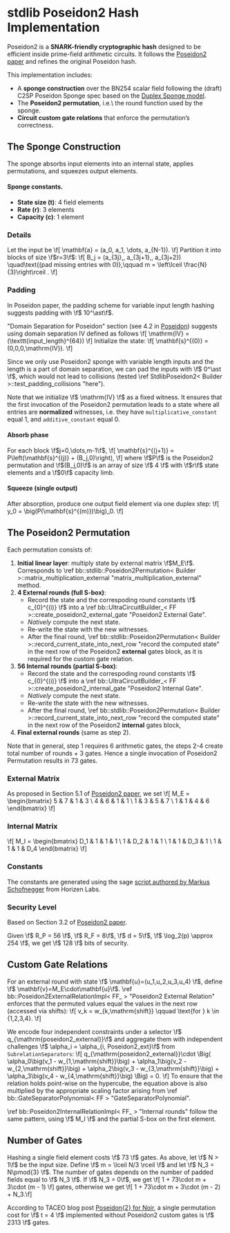 
#  stdlib Poseidon2 Hash Implementation

Poseidon2 is a **SNARK-friendly cryptographic hash** designed to be efficient inside prime-field arithmetic circuits.
It follows the [Poseidon2 paper](https://eprint.iacr.org/2023/323.pdf) and refines the original Poseidon hash.

This implementation includes:

- A **sponge construction** over the BN254 scalar field following the (draft) C2SP Poseidon Sponge spec based on the [Duplex Sponge model](https://keccak.team/files/SpongeDuplex.pdf).
- The **Poseidon2 permutation**, i.e.\ the round function used by the sponge.
- **Circuit custom gate relations** that enforce the permutation’s correctness.


## The Sponge Construction

The sponge absorbs input elements into an internal state, applies permutations, and squeezes output elements.

#### Sponge constants.
 - **State size (t)**:  4 field elements
 - **Rate (r)**:  3 elements
 - **Capacity (c)**:  1 element


### Details

Let the input be
\f[
\mathbf{a} = (a_0, a_1, \dots, a_{N-1}).
\f]
Partition it into blocks of size \f$r=3\f$:
\f[
B_j = (a_{3j},, a_{3j+1},, a_{3j+2}) \quad\text{(pad missing entries with  0)},\qquad
m = \left\lceil \frac{N}{3}\right\rceil .
\f]

### Padding
In Poseidon paper, the padding scheme for variable input length hashing suggests padding with \f$ 10^\ast\f$.

"Domain Separation for Poseidon" section (see 4.2 in [Poseidon](https://eprint.iacr.org/2019/458.pdf)) suggests using domain separation IV defined as follows
\f[
    \mathrm{IV} = (\texttt{input_length}^{64})
\f]
Initialize the state:
\f[
    \mathbf{s}^{(0)} = (0,0,0,\mathrm{IV}).
\f]

Since we only use Poseidon2 sponge with variable length inputs and the length is a part of domain separation, we can pad the inputs with \f$ 0^\ast \f$, which would not lead to collisions (tested \ref  StdlibPoseidon2< Builder >::test_padding_collisions "here").

Note that we initialize \f$ \mathrm{IV} \f$ as a fixed witness. It ensures that the first invocation of the Poseidon2 permutation leads to a state where all entries are **normalized** witnesses, i.e. they have `multiplicative_constant` equal 1, and `additive_constant` equal 0.

#### Absorb phase

For each block \f$j=0,\dots,m-1\f$,
\f[
\mathbf{s}^{(j+1)} = P\left(\mathbf{s}^{(j)} + (B_j,0)\right),
\f]
where \f$P\f$ is the Poseidon2 permutation and \f$(B_j,0)\f$ is an array of size \f$ 4 \f$ with \f$r\f$ state elements and a \f$0\f$ capacity limb.

#### Squeeze (single output)

After absorption, produce one output field element via one duplex step:
\f[
y_0 = \big(P(\mathbf{s}^{(m)})\big)_0.
\f]

## The Poseidon2 Permutation

Each permutation consists of:

1. **Initial linear layer**: multiply state by external matrix \f$M_E\f$. Corresponds to  \ref bb::stdlib::Poseidon2Permutation< Builder >::matrix_multiplication_external	 "matrix_multiplication_external" method.
2. **4 External rounds (full S-box)**:
   - Record the state and the correspoding round constants \f$ c_{0}^{(i)} \f$ into a \ref bb::UltraCircuitBuilder_< FF >::create_poseidon2_external_gate "Poseidon2 External Gate".
   - _Natively_ compute the next state.
   - Re-write the state with the new witnesses.
   - After the final round, \ref bb::stdlib::Poseidon2Permutation< Builder >::record_current_state_into_next_row "record the computed state" in the next row of the Poseidon2 **external** gates block,
   as it is required for the custom gate relation.
3. **56 Internal rounds (partial S-box)**:
   - Record the state and the correspoding round constants \f$ c_{0}^{(i)} \f$ into a \ref bb::UltraCircuitBuilder_< FF >::create_poseidon2_internal_gate "Poseidon2 Internal Gate".
   - _Natively_ compute the next state.
   - Re-write the state with the new witnesses.
   - After the final round, \ref bb::stdlib::Poseidon2Permutation< Builder >::record_current_state_into_next_row "record the computed state" in the next row of the Poseidon2 **internal** gates block,
4. **Final external rounds** (same as step 2).

Note that in general, step 1 requires 6 arithmetic gates, the steps 2-4 create total number of rounds + 3 gates. Hence a single invocation of Poseidon2 Permutation results in 73 gates.

### External Matrix
As proposed in Section 5.1 of [Poseidon2 paper](https://eprint.iacr.org/2023/323.pdf), we set
\f[
M_E =
    \begin{bmatrix}
    5 & 7 & 1 & 3 \\
    4 & 6 & 1 & 1 \\
    1 & 3 & 5 & 7 \\
    1 & 1 & 4 & 6
    \end{bmatrix}
\f]


### Internal Matrix

\f[
M_I =
    \begin{bmatrix}
    D_1 & 1   & 1   & 1 \\
    1   & D_2 & 1   & 1 \\
    1   & 1   & D_3 & 1 \\
    1   & 1   & 1   & D_4
    \end{bmatrix}
\f]

### Constants

The constants are generated using the sage [script authored by Markus Schofnegger](https://github.com/HorizenLabs/poseidon2/blob/main/poseidon2_rust_params.sage) from Horizen Labs.

### Security Level
Based on Section 3.2 of [Poseidon2 paper](https://eprint.iacr.org/2023/323.pdf).

Given \f$ R_P = 56 \f$, \f$ R_F = 8\f$, \f$ d = 5\f$, \f$ \log_2(p)  \approx 254 \f$, we get \f$ 128 \f$ bits of security.

## Custom Gate Relations

For an external round with state \f$ \mathbf{u}=(u_1,u_2,u_3,u_4) \f$, define \f$ \mathbf{v}=M_E\cdot\mathbf{u}\f$.
\ref bb::Poseidon2ExternalRelationImpl< FF_ > "Poseidon2 External Relation" enforces that the permuted values equal the values in the next row (accessed via shifts):
\f[
v_k = w_{k,\mathrm{shift}} \qquad \text{for } k \in \{1,2,3,4\}.
\f]

We encode four independent constraints under a selector \f$ q_{\mathrm{poseidon2_external}}\f$ and aggregate them with
independent challenges \f$ \alpha_i = \alpha_{i, Poseidon2_ext}\f$ from `SubrelationSeparators`:
\f[
q_{\mathrm{poseidon2_external}}\cdot
\Big(
\alpha_0\big(v_1 - w_{1,\mathrm{shift}}\big) +
\alpha_1\big(v_2 - w_{2,\mathrm{shift}}\big) +
\alpha_2\big(v_3 - w_{3,\mathrm{shift}}\big) +
\alpha_3\big(v_4 - w_{4,\mathrm{shift}}\big)
\Big) = 0.
\f]
To ensure that the relation holds point-wise on the hypercube, the equation above is also multiplied by the appropriate
scaling factor arising from \ref bb::GateSeparatorPolynomial< FF > "GateSeparatorPolynomial".

\ref bb::Poseidon2InternalRelationImpl< FF_ > "Internal rounds" follow the same pattern, using \f$ M_I \f$ and the partial S-box on the first element.


## Number of Gates

Hashing a single field element costs \f$ 73 \f$ gates. As above, let \f$ N > 1\f$ be the input size. Define \f$ m = \lceil N/3 \rceil \f$ and let \f$ N_3 = N\pmod{3} \f$. The number of gates depends on the number of padded fields equal to \f$ N_3 \f$. If \f$ N_3 =  0\f$, we get
\f[ 1 +  73\cdot m + 3\cdot (m - 1) \f]
gates, otherwise we get
\f[ 1 +  73\cdot m + 3\cdot (m - 2)  + N_3.\f]

According to TACEO blog post [Poseidon{2} for Noir](https://core.taceo.io/articles/poseidon2-for-noir/), a single permutation cost for \f$ t = 4 \f$ implemented without Poseidon2 custom gates is \f$ 2313 \f$ gates.
